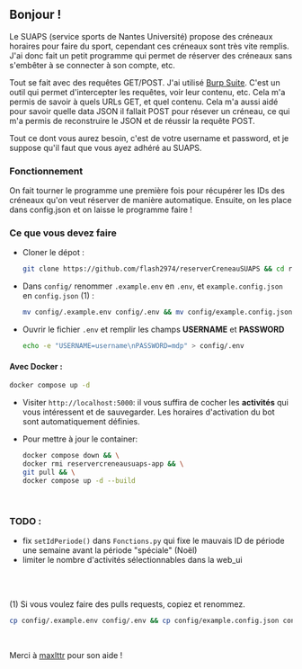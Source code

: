 ## Bonjour !
Le SUAPS (service sports de Nantes Université) propose des créneaux horaires pour faire du sport, cependant ces créneaux sont très vite remplis.
J'ai donc fait un petit programme qui permet de réserver des créneaux sans s'embêter à se connecter à son compte, etc.

Tout se fait avec des requêtes GET/POST. J'ai utilisé [Burp Suite](https://portswigger.net/burp/releases/professional-community-2024-8-5?requestededition=community&requestedplatform=). C'est un outil qui permet d'intercepter les requêtes, voir leur contenu, etc. Cela m'a permis de savoir à quels URLs GET, et quel contenu. Cela m'a aussi aidé pour savoir quelle data JSON il fallait POST pour résever un créneau, ce qui m'a permis de reconstruire le JSON et de réussir la requête POST.

Tout ce dont vous aurez besoin, c'est de votre username et password, et je suppose qu'il faut que vous ayez adhéré au SUAPS.


### Fonctionnement
On fait tourner le programme une première fois pour récupérer les IDs des créneaux qu'on veut réserver de manière automatique. Ensuite, on les place dans config.json et on laisse le programme faire !

### Ce que vous devez faire
- Cloner le dépot :
    ```bash
    git clone https://github.com/flash2974/reserverCreneauSUAPS && cd reserverCreneauSUAPS/
    ```
- Dans `config/` renommer `.example.env` en `.env`, et `example.config.json` en `config.json` (1) : 
    ```bash
    mv config/.example.env config/.env && mv config/example.config.json config/config.json
    ```

- Ouvrir le fichier `.env` et remplir les champs **USERNAME** et **PASSWORD**
    ```bash
    echo -e "USERNAME=username\nPASSWORD=mdp" > config/.env
    ```

#### Avec Docker :
```bash
docker compose up -d
```
- Visiter `http://localhost:5000`: il vous suffira de cocher les **activités** qui vous intéressent et de sauvegarder. Les horaires d'activation du bot sont automatiquement définies.
- Pour mettre à jour le container:

    ```bash
    docker compose down && \
    docker rmi reservercreneausuaps-app && \
    git pull && \
    docker compose up -d --build
    ```

<br>

### TODO :
- fix `setIdPeriode()` dans `Fonctions.py` qui fixe le mauvais ID de période une semaine avant la période "spéciale" (Noël)
- limiter le nombre d'activités sélectionnables dans la web_ui

<br>
<br>

(1) Si vous voulez faire des pulls requests, copiez et renommez.
```bash
cp config/.example.env config/.env && cp config/example.config.json config/config.json
```

<br>

Merci à [maxlttr](https://github.com/maxlttr1) pour son aide !
